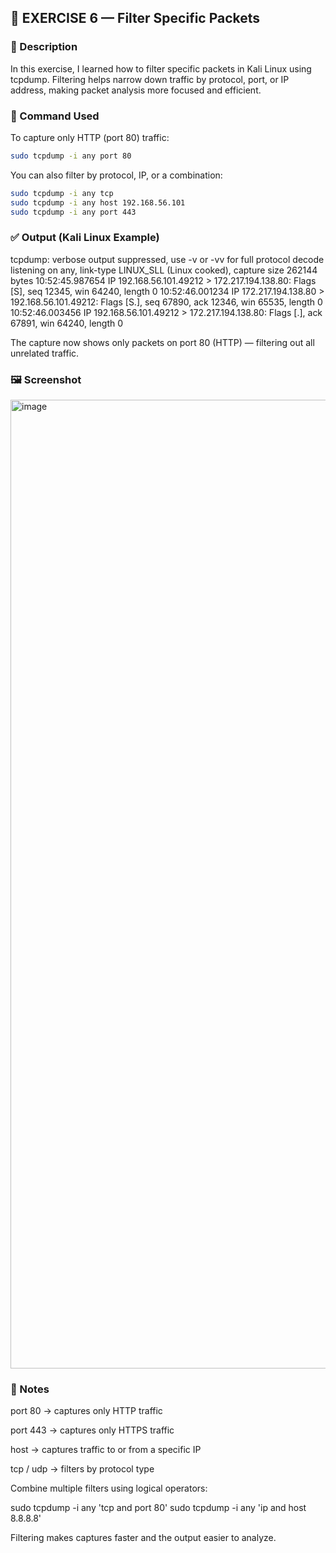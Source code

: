 ## 🎯 EXERCISE 6 — Filter Specific Packets
### 📘 Description

In this exercise, I learned how to filter specific packets in Kali Linux using tcpdump.
Filtering helps narrow down traffic by protocol, port, or IP address, making packet analysis more focused and efficient.

### 🧩 Command Used

To capture only HTTP (port 80) traffic:
```bash
sudo tcpdump -i any port 80
```

You can also filter by protocol, IP, or a combination:
```bash
sudo tcpdump -i any tcp
sudo tcpdump -i any host 192.168.56.101
sudo tcpdump -i any port 443
```
### ✅ Output (Kali Linux Example)
tcpdump: verbose output suppressed, use -v or -vv for full protocol decode
listening on any, link-type LINUX_SLL (Linux cooked), capture size 262144 bytes
10:52:45.987654 IP 192.168.56.101.49212 > 172.217.194.138.80: Flags [S], seq 12345, win 64240, length 0
10:52:46.001234 IP 172.217.194.138.80 > 192.168.56.101.49212: Flags [S.], seq 67890, ack 12346, win 65535, length 0
10:52:46.003456 IP 192.168.56.101.49212 > 172.217.194.138.80: Flags [.], ack 67891, win 64240, length 0


The capture now shows only packets on port 80 (HTTP) — filtering out all unrelated traffic.

### 🖼️ Screenshot

<img width="2582" height="1550" alt="image" src="https://github.com/user-attachments/assets/6f3c3b39-ed81-483e-a934-7fb846a034ce" />


### 🧠 Notes

port 80 → captures only HTTP traffic

port 443 → captures only HTTPS traffic

host <IP> → captures traffic to or from a specific IP

tcp / udp → filters by protocol type

Combine multiple filters using logical operators:

sudo tcpdump -i any 'tcp and port 80'
sudo tcpdump -i any 'ip and host 8.8.8.8'


Filtering makes captures faster and the output easier to analyze.
